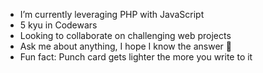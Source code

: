 - I’m currently leveraging PHP with JavaScript
- 5 kyu in Codewars
- Looking to collaborate on challenging web projects
- Ask me about anything, I hope I know the answer 🙂
- Fun fact: Punch card gets lighter the more you write to it
